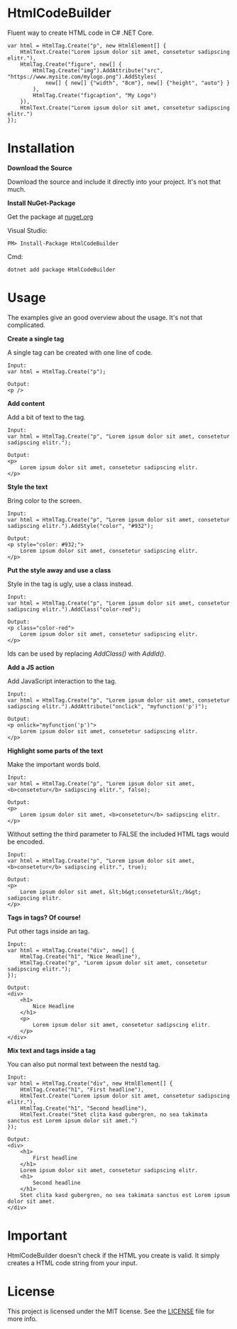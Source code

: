 # HtmlCodeBuilder
Fluent way to create HTML code in C# .NET Core.

```
var html = HtmlTag.Create("p", new HtmlElement[] {
    HtmlText.Create("Lorem ipsum dolor sit amet, consetetur sadipscing elitr."),
    HtmlTag.Create("figure", new[] {
        HtmlTag.Create("img").AddAttribute("src", "https://www.mysite.com/mylogo.png").AddStyles(
            new[] { new[] {"width", "8cm"}, new[] {"height", "auto"} }
        ),
        HtmlTag.Create("figcaption", "My Logo")
    }),
    HtmlText.Create("Lorem ipsum dolor sit amet, consetetur sadipscing elitr.")
});
```

# Installation

**Download the Source**

Download the source and include it directly into your project. It's not that much.

**Install NuGet-Package**

Get the package at [nuget.org](https://www.nuget.org/packages/HtmlCodeBuilder/1.0.2)

Visual Studio:
```
PM> Install-Package HtmlCodeBuilder
```

Cmd:
```
dotnet add package HtmlCodeBuilder
```

# Usage

The examples give an good overview about the usage. It's not that complicated.

**Create a single tag**

A single tag can be created with one line of code.
```
Input:
var html = HtmlTag.Create("p");

Output:
<p />
```

**Add content**

Add a bit of text to the tag.
```
Input:
var html = HtmlTag.Create("p", "Lorem ipsum dolor sit amet, consetetur sadipscing elitr.");

Output:
<p>
    Lorem ipsum dolor sit amet, consetetur sadipscing elitr.
</p>
```

**Style the text**

Bring color to the screen.
```
Input:
var html = HtmlTag.Create("p", "Lorem ipsum dolor sit amet, consetetur sadipscing elitr.").AddStyle("color", "#932");

Output:
<p style="color: #932;">
    Lorem ipsum dolor sit amet, consetetur sadipscing elitr.
</p>
```

**Put the style away and use a class**

Style in the tag is ugly, use a class instead.
```
Input:
var html = HtmlTag.Create("p", "Lorem ipsum dolor sit amet, consetetur sadipscing elitr.").AddClass("color-red");

Output:
<p class="color-red">
    Lorem ipsum dolor sit amet, consetetur sadipscing elitr.
</p>
```

Ids can be used by replacing *AddClass()* with *AddId()*.

**Add a JS action**

Add JavaScript interaction to the tag.
```
Input:
var html = HtmlTag.Create("p", "Lorem ipsum dolor sit amet, consetetur sadipscing elitr.").AddAttribute("onclick", "myfunction('p')");

Output:
<p onlick="myfunction('p')">
    Lorem ipsum dolor sit amet, consetetur sadipscing elitr.
</p>
```

**Highlight some parts of the text**

Make the important words bold.
```
Input:
var html = HtmlTag.Create("p", "Lorem ipsum dolor sit amet, <b>consetetur</b> sadipscing elitr.", false);

Output:
<p>
    Lorem ipsum dolor sit amet, <b>consetetur</b> sadipscing elitr.
</p>
```

Without setting the third parameter to FALSE the included HTML tags would be encoded.
```
Input:
var html = HtmlTag.Create("p", "Lorem ipsum dolor sit amet, <b>consetetur</b> sadipscing elitr.", true);

Output:
<p>
    Lorem ipsum dolor sit amet, &lt;b&gt;consetetur&lt;/b&gt; sadipscing elitr.
</p>
```

**Tags in tags? Of course!**

Put other tags inside an tag.
```
Input:
var html = HtmlTag.Create("div", new[] {
    HtmlTag.Create("h1", "Nice Headline"),
    HtmlTag.Create("p", "Lorem ipsum dolor sit amet, consetetur sadipscing elitr.");
});

Output:
<div>
    <h1>
        Nice Headline
    </h1>
    <p>
        Lorem ipsum dolor sit amet, consetetur sadipscing elitr.
    </p>
</div>
```

**Mix text and tags inside a tag**

You can also put normal text between the nestd tag.
```
Input:
var html = HtmlTag.Create("div", new HtmlElement[] {
    HtmlTag.Create("h1", "First headline"),
    HtmlText.Create("Lorem ipsum dolor sit amet, consetetur sadipscing elitr."),
    HtmlTag.Create("h1", "Second headline"),
    HtmlText.Create("Stet clita kasd gubergren, no sea takimata sanctus est Lorem ipsum dolor sit amet.")
});

Output:
<div>
    <h1>
        First headline
    </h1>
    Lorem ipsum dolor sit amet, consetetur sadipscing elitr.
    <h1>
        Second headline
    </h1>
    Stet clita kasd gubergren, no sea takimata sanctus est Lorem ipsum dolor sit amet.
</div>
```

# Important

HtmlCodeBuilder doesn't check if the HTML you create is valid. It simply creates a HTML code string from your input.

# License

This project is licensed under the MIT license. See the [LICENSE](https://github.com/Ste-Tis/HtmlCodeBuilder/blob/master/LICENSE) file for more info.